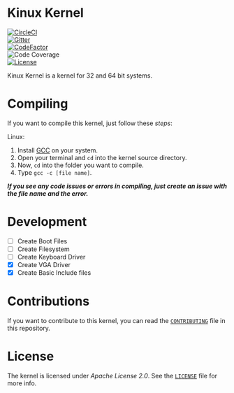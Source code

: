 # Kinux Kernel
[![CircleCI](https://circleci.com/gh/kushagra765/Kinux-Kernel.svg?style=svg)](https://circleci.com/gh/kushagra765/Kinux-Kernel)
<br/>
[![Gitter](https://badges.gitter.im/Kinux-Kernel/community.svg)](https://gitter.im/Kinux-Kernel/community?utm_source=badge&utm_medium=badge&utm_campaign=pr-badge)
<br/>
[![CodeFactor](https://www.codefactor.io/repository/github/kushagra765/kinux-kernel/badge)](https://www.codefactor.io/repository/github/kushagra765/kinux-kernel)
<br/>
![Code Coverage](https://img.shields.io/badge/coverage-100%25-brightgreen?style=flat-square)
<br/>
[![License](https://img.shields.io/badge/license-Apache%202.0-blue?style=flat-square)](https://www.github.com/kushagra765/Kinux-Kernel/blob/main/LICENSE)
<br/>

Kinux Kernel is a kernel for 32 and 64 bit systems.

# Compiling
If you want to compile this kernel, just follow these _steps_:

Linux:
1. Install [GCC](https://gnu.org/software/gcc/) on your system.
2. Open your terminal and ```cd``` into the kernel source directory.
3. Now, ```cd``` into the folder you want to compile.
4. Type ```gcc -c [file name]```.

***If you see any code issues or errors in compiling, just create an issue with the file name and the error.***

# Development
- [ ] Create Boot Files
- [ ] Create Filesystem
- [ ] Create Keyboard Driver
- [x] Create VGA Driver
- [x] Create Basic Include files

# Contributions
If you want to contribute to this kernel, you can read the [```CONTRIBUTING```](https://github.com/kushagra765/Kinux-Kernel/blob/main/CONTRIBUTING.md) file in this repository.

# License
The kernel is licensed under _Apache License 2.0_. See the [```LICENSE```](https://github.com/kushagra765/Kinux-Kernel/blob/main/LICENSE) file for more info.

